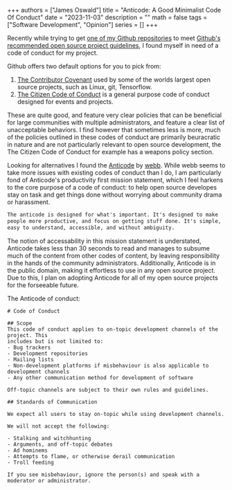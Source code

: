 
+++ 
authors = ["James Oswald"]
title = "Anticode: A Good Minimalist Code Of Conduct" 
date = "2023-11-03"
description = ""
math = false
tags = ["Software Development", "Opinion"]
series = []
+++

Recently while trying to get [one of my Github repositories](https://github.com/RAIRLab/Peirce-My-Heart) to meet [Github's recommended open source project guidelines](https://docs.github.com/en/communities/setting-up-your-project-for-healthy-contributions/about-community-profiles-for-public-repositories), I found myself in need of a code of conduct for my project. 

Github offers two default options for you to pick from:
1. [The Contributor Covenant](https://www.contributor-covenant.org/) used by some of the worlds largest open source projects, such as Linux, git, Tensorflow. 
2. [The Citizen Code of Conduct](https://github.com/stumpsyn/policies/blob/master/citizen_code_of_conduct.md) is a general purpose code of conduct designed for events and projects.

These are quite good, and feature very clear policies that can be beneficial for large communities with multiple administrators, and feature a clear list of unacceptable behaviors. I find however that sometimes less is more, much of the policies outlined in these codes of conduct are primarily beuracratic in nature and are not particularly relevant to open source development, the The Citizen Code of Conduct for example has a weapons policy section.

Looking for alternatives I found the [Anticode](https://git.sr.ht/~webb/anticode) by [webb](http://webb.spiderden.org/). While webb seems to take more issues with existing codes of conduct than I do, I am particularly fond of Anticode's productivity first mission statement, which I feel harkens to the core purpose of a code of conduct: to help open source developes stay on task and get things done without worrying about community drama or harassment. 

```txt
The anticode is designed for what's important. It's designed to make
people more productive, and focus on getting stuff done. It's simple,
easy to understand, accessible, and without ambiguity.
```
The notion of accessability in this mission statement is understated, Anticode takes less than 30 seconds to read and manages to subsume much of the content from other codes of content, by leaving responsibility in the hands of the community administrators. Additionally, Anticode is in the public domain, making it effortless to use in any open source project. Due to this, I plan on adopting Anticode for all of my open source projects for the forseeable future. 

The Anticode of conduct: 
```
# Code of Conduct

## Scope
This code of conduct applies to on-topic development channels of the project. This
includes but is not limited to:
- Bug trackers
- Development repositories
- Mailing lists
- Non-development platforms if misbehaviour is also applicable to development channels
- Any other communication method for development of software

Off-topic channels are subject to their own rules and guidelines.

## Standards of Communication

We expect all users to stay on-topic while using development channels. 

We will not accept the following:

- Stalking and witchhunting
- Arguments, and off-topic debates
- Ad hominems
- Attempts to flame, or otherwise derail communication
- Troll feeding

If you see misbehaviour, ignore the person(s) and speak with a moderator or administrator.
```